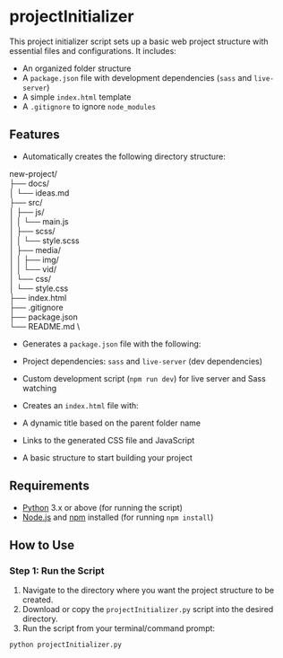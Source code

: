 # projectInitializer

This project initializer script sets up a basic web project structure with essential files and configurations. It includes:
- An organized folder structure
- A `package.json` file with development dependencies (`sass` and `live-server`)
- A simple `index.html` template
- A `.gitignore` to ignore `node_modules`

## Features

- Automatically creates the following directory structure:

new-project/ \
├── docs/ \
│ └── ideas.md \
├── src/ \
│ ├── js/ \
│ │ └── main.js \
│ ├── scss/ \
│ │ └── style.scss \
│ ├── media/ \
│ │ ├── img/ \
│ │ └── vid/ \
│ └── css/ \
│ └── style.css \
├── index.html \
├── .gitignore \
├── package.json \
└── README.md \


- Generates a `package.json` file with the following:
- Project dependencies: `sass` and `live-server` (dev dependencies)
- Custom development script (`npm run dev`) for live server and Sass watching

- Creates an `index.html` file with:
- A dynamic title based on the parent folder name
- Links to the generated CSS file and JavaScript
- A basic structure to start building your project

## Requirements

- [Python](https://www.python.org/) 3.x or above (for running the script)
- [Node.js](https://nodejs.org/) and [npm](https://www.npmjs.com/) installed (for running `npm install`)

## How to Use

### Step 1: Run the Script

1. Navigate to the directory where you want the project structure to be created.
2. Download or copy the `projectInitializer.py` script into the desired directory.
3. Run the script from your terminal/command prompt:

 ```bash
 python projectInitializer.py
